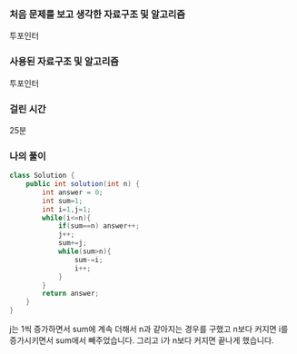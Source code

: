 ### 처음 문제를 보고 생각한 자료구조 및 알고리즘

투포인터

### 사용된 자료구조 및 알고리즘

투포인터

### 걸린 시간

25분

### 나의 풀이

```java
class Solution {
    public int solution(int n) {
        int answer = 0;
        int sum=1;
        int i=1,j=1;
        while(i<=n){
            if(sum==n) answer++;
            j++;
            sum+=j;
            while(sum>n){
                sum-=i;
                i++;
            }
        }
        return answer;
    }
}
```

j는 1씩 증가하면서 sum에 계속 더해서 n과 같아지는 경우를 구했고 n보다 커지면 i를 증가시키면서 sum에서 빼주었습니다. 그리고 i가 n보다 커지면 끝나게 했습니다.